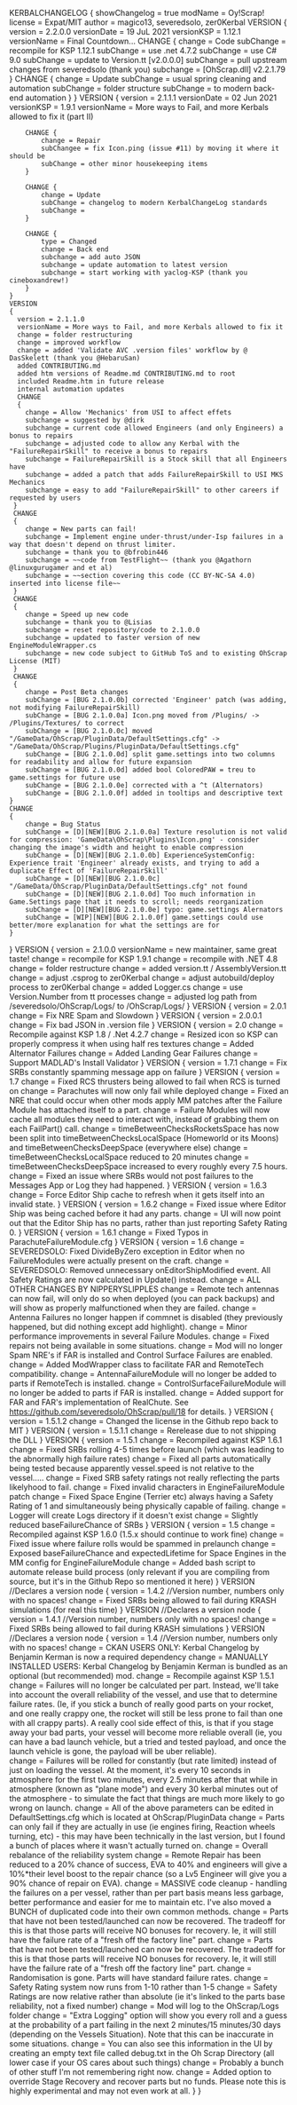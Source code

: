 KERBALCHANGELOG
{
	showChangelog = true
	modName = Oy!Scrap!
	license = Expat/MIT
	author = magico13, severedsolo, zer0Kerbal
	VERSION
	{
		version = 2.2.0.0
        versionDate = 19 JuL 2021
        versionKSP = 1.12.1
		versionName = Final Countdown...
		CHANGE
		{
			change = Code
			subChange = recompile for KSP 1.12.1
			subChange = use .net 4.7.2
			subChange = use C# 9.0
			subChange = update to Version.tt [v2.0.0.0]
			subChange = pull upstream changes from severedsolo (thank you)
			subchange = [OhScrap.dll] v2.2.1.79
		}
		CHANGE
		{
			change = Update
			subChange = usual spring cleaning and automation
			subChange = folder structure
			subChange = to modern back-end automation
		}
	}
	VERSION
	{
		version = 2.1.1.1
        versionDate = 02 Jun 2021
        versionKSP = 1.9.1
		versionName = More ways to Fail, and more Kerbals allowed to fix it (part II)
		
		CHANGE {
			change = Repair
			subChangee = fix Icon.ping (issue #11) by moving it where it should be
			subChange = other minor housekeeping items
		}
		
		CHANGE {
			change = Update
			subChange = changelog to modern KerbalChangeLog standards
			subChange = 
		}

        CHANGE {
            type = Changed
            change = Back end  
            subchange = add auto JSON  
            subchange = update automation to latest version  
            subchange = start working with yaclog-KSP (thank you cineboxandrew!)
        }
	}
	VERSION
	{
	  version = 2.1.1.0
	  versionName = More ways to Fail, and more Kerbals allowed to fix it
	  change = folder restructuring
	  change = improved workflow
	  change = added 'Validate AVC .version files' workflow by @ DasSkelett (thank you @HebaruSan)
	  added CONTRIBUTING.md
	  added htm versions of Readme.md CONTRIBUTING.md to root
	  included Readme.htm in future release
	  internal automation updates
	  CHANGE
	  {
		change = Allow 'Mechanics' from USI to affect effets
		subchange = suggested by @dirk
		subchange = current code allowed Engineers (and only Engineers) a bonus to repairs
		subchange = adjusted code to allow any Kerbal with the "FailureRepairSkill" to receive a bonus to repairs
		subchange = FailureRepairSkill is a Stock skill that all Engineers have
		subchange = added a patch that adds FailureRepairSkill to USI MKS Mechanics
		subchange = easy to add "FailureRepairSkill" to other careers if requested by users
	 }
	 CHANGE
	 {
		change = New parts can fail!
		subchange = Implement engine under-thrust/under-Isp failures in a way that doesn't depend on thrust limiter.
		subchange = thank you to @bfrobin446
		subchange = ~~code from TestFlight~~ (thank you	@Agathorn @linuxgurugamer and et al)
		subchange = ~~section covering this code (CC BY-NC-SA 4.0) inserted into license file~~  
	 }
	 CHANGE
	 {
		change = Speed up new code
		subchange = thank you to @Lisias
		subchange = reset repository/code to 2.1.0.0
		subchange = updated to faster version of new EngineModuleWrapper.cs
		subchange = new code subject to GitHub ToS and to existing OhScrap License (MIT)
	 }
	 CHANGE
	 {
		change = Post Beta changes
		subChange = [BUG 2.1.0.0b] corrected 'Engineer' patch (was adding, not modifying FailureRepairSkill)
		subChange = [BUG 2.1.0.0a] Icon.png moved from /Plugins/ -> /Plugins/Textures/ to correct 
		subChange = [BUG 2.1.0.0c] moved "/GameData/OhScrap/PluginData/DefaultSettings.cfg" -> "/GameData/OhScrap/Plugins/PluginData/DefaultSettings.cfg"
		subChange = [BUG 2.1.0.0d] split game.settings into two columns for readability and allow for future expansion
		subChange = [BUG 2.1.0.0d] added bool ColoredPAW = treu to game.settings for future use
		subChange = [BUG 2.1.0.0e] corrected with a ^t (Alternators)
		subChange = [BUG 2.1.0.0f] added in tooltips and descriptive text
	}
	CHANGE
	{
		change = Bug Status
		subChange = [D][NEW][BUG 2.1.0.0a] Texture resolution is not valid for compression: 'GameData\OhScrap\Plugins\Icon.png' - consider changing the image's width and height to enable compression
		subChange = [D][NEW][BUG 2.1.0.0b] ExperienceSystemConfig: Experience trait 'Engineer' already exists, and trying to add a duplicate Effect of 'FailureRepairSkill'
		subChange = [D][NEW][BUG 2.1.0.0c] "/GameData/OhScrap/PluginData/DefaultSettings.cfg" not found
		subChange = [D][NEW][BUG 2.1.0.0d] Too much information in Game.Settings page that it needs to scroll; needs reorganization
		subChange = [D][NEW][BUG 2.1.0.0e] typo: game.settings Alernators
		subChange = [WIP][NEW][BUG 2.1.0.0f] game.settings could use better/more explanation for what the settings are for
	}
  }
  VERSION
  {
	  version = 2.1.0.0
	  versionName = new maintainer, same great taste!
	  change = recompile for KSP 1.9.1
	  change = recompile with .NET 4.8
	  change = folder restructure
	  change = added version.tt / AssemblyVersion.tt
	  change = adjust .csprog to zer0Kerbal
	  change = adjust autobuild/deploy process to zer0Kerbal
	  change = added Logger.cs
	  change = use Version.Number from tt processes
	  change = adjusted log path from /severedsolo/OhScrap/Logs/ to /OhScrap/Logs/
	}
	VERSION
	{
		version = 2.0.1
		change = Fix NRE Spam and Slowdown
	}
	VERSION
	{
	version = 2.0.0.1
	change = Fix bad JSON in .version file
	}
	VERSION
	{
		version = 2.0
		change = Recompile against KSP 1.8 / .Net 4.2.7
		change = Resized icon so KSP can properly compress it when using half res textures
		change = Added Alternator Failures
		change = Added Landing Gear Failures
		change = Support MADLAD's Install Validator
	}
	 VERSION
	{
		version = 1.7.1
		change = Fix SRBs constantly spamming message app on failure
	}
	 VERSION
	{
		version = 1.7
		change = Fixed RCS thrusters being allowed to fail when RCS is turned on
		change = Parachutes will now only fail while deployed
		change = Fixed an NRE that could occur when other mods apply MM patches after the Failure Module has attached itself to a part.
		change = Failure Modules will now cache all modules they need to interact with, instead of grabbing them on each FailPart() call.
		change = timeBetweenChecksRocketsSpace has now been split into timeBetweenChecksLocalSpace (Homeworld or its Moons) and timeBetweenChecksDeepSpace (everywhere else)
		change = timeBetweenChecksLocalSpace reduced to 20 minutes
		change = timeBetweenChecksDeepSpace increased to every roughly every 7.5 hours.
		change = Fixed an issue where SRBs would not post failures to the Messages App or Log they had happened.
	}
	 VERSION
	{
		version = 1.6.3
		change = Force Editor Ship cache to refresh when it gets itself into an invalid state.
	}
	 VERSION
	{
		version = 1.6.2
		change = Fixed issue where Editor Ship was being cached before it had any parts.
		change = UI will now point out that the Editor Ship has no parts, rather than just reporting Safety Rating 0.
	}
	 VERSION
	{
		version = 1.6.1
		change = Fixed Typos in ParachuteFailureModule.cfg
	}
	 VERSION
	{
		version = 1.6
		change = SEVEREDSOLO: Fixed DivideByZero exception in Editor when no FailureModules were actually present on the craft.
		change = SEVEREDSOLO: Removed unnecessary onEditorShipModified event. All Safety Ratings are now calculated in Update() instead.
		change = ALL OTHER CHANGES BY NIPPERYSLIPPLES
		change = Remote tech antennas can now fail, will only do so when deployed (you can pack backups) and will show as properly malfunctioned when they are failed.
		change = Antenna Failures no longer happen if commnet is disabled (they previously happened, but did nothing except add highlight).
		change = Minor performance improvements in several Failure Modules.
		change = Fixed repairs not being available in some situations.
		change = Mod will no longer Spam NRE's if FAR is installed and Control Surface Failures are enabled.
		change = Added ModWrapper class to facilitate FAR and RemoteTech compatibility.
		change = AntennaFailureModule will no longer be added to parts if RemoteTech is installed.
		change = ControlSurfaceFailureModule will no longer be added to parts if FAR is installed.
		change = Added support for FAR and FAR's implementation of RealChute. See https://github.com/severedsolo/OhScrap/pull/18 for details.
	}
	 VERSION
	{
		version = 1.5.1.2
		change = Changed the license in the Github repo back to MIT
	}
	VERSION
	{
		version = 1.5.1.1
		change = Rerelease due to not shipping the DLL
	}
	VERSION
	{
		version = 1.5.1
		change = Recompiled against KSP 1.6.1
		change = Fixed SRBs rolling 4-5 times before launch (which was leading to the abnormally high failure rates)
		change = Fixed all parts automatically being tested because apparently vessel.speed is not relative to the vessel.....
		change = Fixed SRB safety ratings not really reflecting the parts likelyhood to fail.
		change = Fixed invalid characters in EngineFailureModule patch
		change = Fixed Space Engine (Terrier etc) always having a Safety Rating of 1 and simultaneously being physically capable of failing.
		change = Logger will create Logs directory if it doesn't exist
		change = Slightly reduced baseFailureChance of SRBs
	}
	VERSION
	{
		version = 1.5
		change = Recompiled against KSP 1.6.0 (1.5.x should continue to work fine)
		change = Fixed issue where failure rolls would be spammed in prelaunch
		change = Exposed baseFailureChance and expectedLifetime for Space Engines in the MM config for EngineFailureModule
		change = Added bash script to automate release build process (only relevant if you are compiling from source, but it's in the Github Repo so mentioned it here)
	}
	VERSION //Declares a version node
	{
		version = 1.4.2 //Version number, numbers only with no spaces!
		change = Fixed SRBs being allowed to fail during KRASH simulations (for real this time)
	}
	VERSION //Declares a version node
	{
		version = 1.4.1 //Version number, numbers only with no spaces!
		change = Fixed SRBs being allowed to fail during KRASH simulations
	}
	VERSION //Declares a version node
	{
		version = 1.4 //Version number, numbers only with no spaces!
		change = CKAN USERS ONLY: Kerbal Changelog by Benjamin Kerman is now a required dependency
		change = MANUALLY INSTALLED USERS: Kerbal Changelog by Benjamin Kerman is bundled as an optional (but recommended) mod.
		change = Recompile against KSP 1.5.1 
		change = Failures will no longer be calculated per part. Instead, we'll take into account the overall reliability of the vessel, and use that to determine failure rates. (Ie, if you stick a bunch of really good parts on your rocket, and one really crappy one, the rocket will still be less prone to fail than one with all crappy parts). A really cool side effect of this, is that if you stage away your bad parts, your vessel will become more reliable overall (ie, you can have a bad launch vehicle, but a tried and tested payload, and once the launch vehicle is gone, the payload will be uber reliable).	
		change = Failures will be rolled for constantly (but rate limited) instead of just on loading the vessel. At the moment, it's every 10 seconds in atmosphere for the first two minutes, every 2.5 minutes after that while in atmosphere (known as "plane mode") and every 30 kerbal minutes out of the atmosphere - to simulate the fact that things are much more likely to go wrong on launch.
		change = All of the above parameters can be edited in DefaultSettings.cfg which is located at OhScrap/PluginData
		change = Parts can only fail if they are actually in use (ie engines firing, Reaction wheels turning, etc) - this may have been technically in the last version, but I found a bunch of places where it wasn't actually turned on. 
		change = Overall rebalance of the reliability system
		change = Remote Repair has been reduced to a 20% chance of success, EVA to 40% and engineers will give a 10%*their level boost to the repair chance (so a Lv5 Engineer will give you a 90% chance of repair on EVA). 
		change = MASSIVE code cleanup - handling the failures on a per vessel, rather than per part basis means less garbage, better performance and easier for me to maintain etc. I've also moved a BUNCH of duplicated code into their own common methods. 
		change =	Parts that have not been tested/launched can now be recovered. The tradeoff for this is that those parts will receive NO bonuses for recovery. Ie, it will still have the failure rate of a "fresh off the factory line" part. 
		change =	Parts that have not been tested/launched can now be recovered. The tradeoff for this is that those parts will receive NO bonuses for recovery. Ie, it will still have the failure rate of a "fresh off the factory line" part. 
		change =	Randomisation is gone. Parts will have standard failure rates. 
		change =	Safety Rating system now runs from 1-10 rather than 1-5 
		change = Safety Ratings are now relative rather than absolute (ie it's linked to the parts base reliability, not a fixed number)
		change = Mod will log to the OhScrap/Logs folder
		change = "Extra Logging" option will show you every roll and a guess at the probability of a part failing in the next 2 minutes/15 minutes/30 days (depending on the Vessels Situation). Note that this can be inaccurate in some situations.
		change = You can also see this information in the UI by creating an empty text file called debug.txt in the Oh Scrap Directory (all lower case if your OS cares about such things)
		change =	Probably a bunch of other stuff I'm not remembering right now. 
		change = Added option to override Stage Recovery and recover parts but no funds. Please note this is highly experimental and may not even work at all.
	}
}
